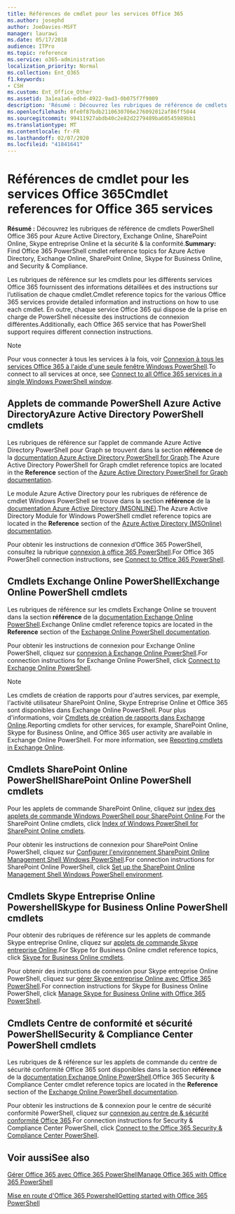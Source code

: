 ```yaml
---
title: Références de cmdlet pour les services Office 365
ms.author: josephd
author: JoeDavies-MSFT
manager: laurawi
ms.date: 05/17/2018
audience: ITPro
ms.topic: reference
ms.service: o365-administration
localization_priority: Normal
ms.collection: Ent_O365
f1.keywords:
- CSH
ms.custom: Ent_Office_Other
ms.assetid: 3a1ea1a6-edbd-4922-9ad3-0b075f7f9009
description: 'Résumé : Découvrez les rubriques de référence de cmdlets PowerShell Office 365 pour Azure Active Directory, Exchange Online, SharePoint Online, Skype entreprise Online et la sécurité & la conformité.'
ms.openlocfilehash: 0fe0f87bdb2110630706e276092012af86ff5044
ms.sourcegitcommit: 99411927abdb40c2e82d2279489ba60545989bb1
ms.translationtype: MT
ms.contentlocale: fr-FR
ms.lasthandoff: 02/07/2020
ms.locfileid: "41841641"
---
```

# <a name="cmdlet-references-for-office-365-services"></a><span data-ttu-id="8c02c-103">Références de cmdlet pour les services Office 365</span><span class="sxs-lookup"><span data-stu-id="8c02c-103">Cmdlet references for Office 365 services</span></span>

 <span data-ttu-id="8c02c-104">**Résumé :** Découvrez les rubriques de référence de cmdlets PowerShell Office 365 pour Azure Active Directory, Exchange Online, SharePoint Online, Skype entreprise Online et la sécurité & la conformité.</span><span class="sxs-lookup"><span data-stu-id="8c02c-104">**Summary:** Find Office 365 PowerShell cmdlet reference topics for Azure Active Directory, Exchange Online, SharePoint Online, Skype for Business Online, and Security & Compliance.</span></span>
  
<span data-ttu-id="8c02c-105">Les rubriques de référence sur les cmdlets pour les différents services Office 365 fournissent des informations détaillées et des instructions sur l’utilisation de chaque cmdlet.</span><span class="sxs-lookup"><span data-stu-id="8c02c-105">Cmdlet reference topics for the various Office 365 services provide detailed information and instructions on how to use each cmdlet.</span></span> <span data-ttu-id="8c02c-106">En outre, chaque service Office 365 qui dispose de la prise en charge de PowerShell nécessite des instructions de connexion différentes.</span><span class="sxs-lookup"><span data-stu-id="8c02c-106">Additionally, each Office 365 service that has PowerShell support requires different connection instructions.</span></span>
  
> [!NOTE]
> <span data-ttu-id="8c02c-107">Pour vous connecter à tous les services à la fois, voir [Connexion à tous les services Office 365 à l'aide d'une seule fenêtre Windows PowerShell](connect-to-all-office-365-services-in-a-single-windows-powershell-window.md).</span><span class="sxs-lookup"><span data-stu-id="8c02c-107">To connect to all services at once, see [Connect to all Office 365 services in a single Windows PowerShell window](connect-to-all-office-365-services-in-a-single-windows-powershell-window.md).</span></span> 
  
## <a name="azure-active-directory-powershell-cmdlets"></a><span data-ttu-id="8c02c-108">Applets de commande PowerShell Azure Active Directory</span><span class="sxs-lookup"><span data-stu-id="8c02c-108">Azure Active Directory PowerShell cmdlets</span></span>

<span data-ttu-id="8c02c-109">Les rubriques de référence sur l’applet de commande Azure Active Directory PowerShell pour Graph se trouvent dans la section **référence** de la [documentation Azure Active Directory PowerShell for Graph](https://docs.microsoft.com/powershell/azure/active-directory/install-adv2?view=azureadps-2.0).</span><span class="sxs-lookup"><span data-stu-id="8c02c-109">The Azure Active Directory PowerShell for Graph cmdlet reference topics are located in the **Reference** section of the [Azure Active Directory PowerShell for Graph documentation](https://docs.microsoft.com/powershell/azure/active-directory/install-adv2?view=azureadps-2.0).</span></span>

<span data-ttu-id="8c02c-110">Le module Azure Active Directory pour les rubriques de référence de cmdlet Windows PowerShell se trouve dans la section **référence** de la [documentation Azure Active Directory (MSONLINE)](https://docs.microsoft.com/powershell/azure/active-directory/overview?view=azureadps-1.0).</span><span class="sxs-lookup"><span data-stu-id="8c02c-110">The Azure Active Directory Module for Windows PowerShell cmdlet reference topics are located in the **Reference** section of the [Azure Active Directory (MSOnline) documentation](https://docs.microsoft.com/powershell/azure/active-directory/overview?view=azureadps-1.0).</span></span>

<span data-ttu-id="8c02c-111">Pour obtenir les instructions de connexion d’Office 365 PowerShell, consultez la rubrique [connexion à office 365 PowerShell](connect-to-office-365-powershell.md).</span><span class="sxs-lookup"><span data-stu-id="8c02c-111">For Office 365 PowerShell connection instructions, see [Connect to Office 365 PowerShell](connect-to-office-365-powershell.md).</span></span>
  
## <a name="exchange-online-powershell-cmdlets"></a><span data-ttu-id="8c02c-112">Cmdlets Exchange Online PowerShell</span><span class="sxs-lookup"><span data-stu-id="8c02c-112">Exchange Online PowerShell cmdlets</span></span>

<span data-ttu-id="8c02c-113">Les rubriques de référence sur les cmdlets Exchange Online se trouvent dans la section **référence** de la [documentation Exchange Online PowerShell](https://docs.microsoft.com/powershell/exchange/exchange-online/exchange-online-powershell?view=exchange-ps).</span><span class="sxs-lookup"><span data-stu-id="8c02c-113">Exchange Online cmdlet reference topics are located in the **Reference** section of the [Exchange Online PowerShell documentation](https://docs.microsoft.com/powershell/exchange/exchange-online/exchange-online-powershell?view=exchange-ps).</span></span>
  
<span data-ttu-id="8c02c-114">Pour obtenir les instructions de connexion pour Exchange Online PowerShell, cliquez sur [connexion à Exchange Online PowerShell](https://go.microsoft.com/fwlink/p/?LinkId=396554).</span><span class="sxs-lookup"><span data-stu-id="8c02c-114">For connection instructions for Exchange Online PowerShell, click [Connect to Exchange Online PowerShell](https://go.microsoft.com/fwlink/p/?LinkId=396554).</span></span>
  
> [!NOTE]
> <span data-ttu-id="8c02c-p102">Les cmdlets de création de rapports pour d'autres services, par exemple, l'activité utilisateur SharePoint Online, Skype Entreprise Online et Office 365 sont disponibles dans Exchange Online PowerShell. Pour plus d'informations, voir [Cmdlets de création de rapports dans Exchange Online](https://go.microsoft.com/fwlink/p/?LinkId=691595).</span><span class="sxs-lookup"><span data-stu-id="8c02c-p102">Reporting cmdlets for other services, for example, SharePoint Online, Skype for Business Online, and Office 365 user activity are available in Exchange Online PowerShell. For more information, see [Reporting cmdlets in Exchange Online](https://go.microsoft.com/fwlink/p/?LinkId=691595).</span></span> 
  
## <a name="sharepoint-online-powershell-cmdlets"></a><span data-ttu-id="8c02c-117">Cmdlets SharePoint Online PowerShell</span><span class="sxs-lookup"><span data-stu-id="8c02c-117">SharePoint Online PowerShell cmdlets</span></span>

<span data-ttu-id="8c02c-118">Pour les applets de commande SharePoint Online, cliquez sur [index des applets de commande Windows PowerShell pour SharePoint Online](https://go.microsoft.com/fwlink/p/?LinkId=691476).</span><span class="sxs-lookup"><span data-stu-id="8c02c-118">For the SharePoint Online cmdlets, click [Index of Windows PowerShell for SharePoint Online cmdlets](https://go.microsoft.com/fwlink/p/?LinkId=691476).</span></span>
  
<span data-ttu-id="8c02c-119">Pour obtenir les instructions de connexion pour SharePoint Online PowerShell, cliquez sur [Configurer l'environnement SharePoint Online Management Shell Windows PowerShell](https://go.microsoft.com/fwlink/p/?LinkId=691603).</span><span class="sxs-lookup"><span data-stu-id="8c02c-119">For connection instructions for SharePoint Online PowerShell, click [Set up the SharePoint Online Management Shell Windows PowerShell environment](https://go.microsoft.com/fwlink/p/?LinkId=691603).</span></span>
  
## <a name="skype-for-business-online-powershell-cmdlets"></a><span data-ttu-id="8c02c-120">Cmdlets Skype Entreprise Online Powershell</span><span class="sxs-lookup"><span data-stu-id="8c02c-120">Skype for Business Online PowerShell cmdlets</span></span>

<span data-ttu-id="8c02c-121">Pour obtenir des rubriques de référence sur les applets de commande Skype entreprise Online, cliquez sur [applets de commande Skype entreprise Online](https://technet.microsoft.com/library/mt228132.aspx).</span><span class="sxs-lookup"><span data-stu-id="8c02c-121">For Skype for Business Online cmdlet reference topics, click [Skype for Business Online cmdlets](https://technet.microsoft.com/library/mt228132.aspx).</span></span>
  
<span data-ttu-id="8c02c-122">Pour obtenir des instructions de connexion pour Skype entreprise Online PowerShell, cliquez sur [gérer Skype entreprise Online avec Office 365 PowerShell](manage-skype-for-business-online-with-office-365-powershell.md).</span><span class="sxs-lookup"><span data-stu-id="8c02c-122">For connection instructions for Skype for Business Online PowerShell, click [Manage Skype for Business Online with Office 365 PowerShell](manage-skype-for-business-online-with-office-365-powershell.md).</span></span>

## <a name="security-amp-compliance-center-powershell-cmdlets"></a><span data-ttu-id="8c02c-123">Cmdlets Centre de conformité et sécurité PowerShell</span><span class="sxs-lookup"><span data-stu-id="8c02c-123">Security &amp; Compliance Center PowerShell cmdlets</span></span>

<span data-ttu-id="8c02c-124">Les rubriques de &amp; référence sur les applets de commande du centre de sécurité conformité Office 365 sont disponibles dans la section **référence** de la [documentation Exchange Online PowerShell](https://docs.microsoft.com/powershell/exchange/exchange-online/exchange-online-powershell?view=exchange-ps).</span><span class="sxs-lookup"><span data-stu-id="8c02c-124">Office 365 Security &amp; Compliance Center cmdlet reference topics are located in the **Reference** section of the [Exchange Online PowerShell documentation](https://docs.microsoft.com/powershell/exchange/exchange-online/exchange-online-powershell?view=exchange-ps).</span></span>
  
<span data-ttu-id="8c02c-125">Pour obtenir les instructions de &amp; connexion pour le centre de sécurité conformité PowerShell, cliquez sur [connexion au centre de &amp; sécurité conformité Office 365](https://docs.microsoft.com/powershell/exchange/office-365-scc/connect-to-scc-powershell/connect-to-scc-powershell?view=exchange-ps).</span><span class="sxs-lookup"><span data-stu-id="8c02c-125">For connection instructions for Security &amp; Compliance Center PowerShell, click [Connect to the Office 365 Security &amp; Compliance Center PowerShell](https://docs.microsoft.com/powershell/exchange/office-365-scc/connect-to-scc-powershell/connect-to-scc-powershell?view=exchange-ps).</span></span>


  
## <a name="see-also"></a><span data-ttu-id="8c02c-126">Voir aussi</span><span class="sxs-lookup"><span data-stu-id="8c02c-126">See also</span></span>

[<span data-ttu-id="8c02c-127">Gérer Office 365 avec Office 365 PowerShell</span><span class="sxs-lookup"><span data-stu-id="8c02c-127">Manage Office 365 with Office 365 PowerShell</span></span>](manage-office-365-with-office-365-powershell.md)
  
[<span data-ttu-id="8c02c-128">Mise en route d'Office 365 Powershell</span><span class="sxs-lookup"><span data-stu-id="8c02c-128">Getting started with Office 365 PowerShell</span></span>](getting-started-with-office-365-powershell.md)

